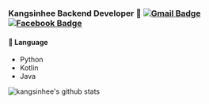 ### Kangsinhee Backend Developer 👋 [![Gmail Badge](https://img.shields.io/badge/Gmail-d14836?style=flat-square&logo=Gmail&logoColor=white&link=kangsinhee40@gmail.com)](mailto:kangsinhee40@gmail.com) [![Facebook Badge](https://img.shields.io/badge/-Facebook-1877f2?style=flat-square&logo=facebook&logoColor=white&link=https://www.facebook.com/rkdtlsgml40)](https://www.facebook.com/rkdtlsgml40)

#### 📖 Language
- Python
- Kotlin
- Java

![kangsinhee's github stats](https://github-readme-stats.vercel.app/api?username=kangsinhee&show_icons=true)
<!--[![kangsinhee's github top language card](https://github-readme-stats.vercel.app/api/top-langs/?username=kangsinhee&layout=compact&theme=gradient)](https://github.com/kangsinhee)-->
